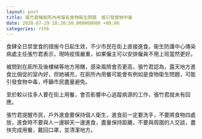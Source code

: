 ```yaml
---
layout: post
title: 張竹君稱廁所內用餐有食物衛生問題　或引發食物中毒
date: 2020-07-29 18:20:50.000000000 +08:00
categories: rthk
---
```


食肆全日禁堂食的措施今日起生效，不少市民在街上直接進食。衞生防護中心傳染病處主任張竹君表示，現時疫情嚴重，如果僱主可以安排僱員不用上班當然更好。

被問到在廁所及後樓梯等地方用饍，感染風險會否更高，張竹君認為，露天地方進食比侷促的室內好，但她補充，在廁所內用餐可能會有例如是食物衛生問題，可能引發食物中毒，呼籲市民盡量避免。

至於較以往多人要在街上用餐，會否影響中心追蹤病源的工作，張竹君就未有回應。

張竹君提醒市民，戶外進食要保持個人衛生，進食前一定要洗手，不要將食物四處放，進食時不要與人一邊聊天一邊進食，盡量保持距離，不要與周圍的人交談，盡快完成用餐，戴回口罩，並清潔地方。
